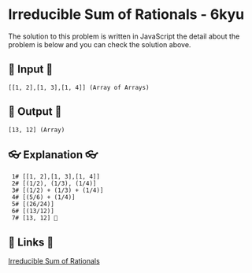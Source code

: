 # Irreducible Sum of Rationals - 6kyu

The solution to this problem is written in JavaScript the detail about the problem is below and you can check the solution above.

## 🥚 Input 🥚

```
[[1, 2],[1, 3],[1, 4]] (Array of Arrays)
```

## 🐣 Output 🐣

```
[13, 12] (Array)
```

## 👓 Explanation 👓

```
 1# [[1, 2],[1, 3],[1, 4]]
 2# [(1/2), (1/3), (1/4)]
 3# [(1/2) + (1/3) + (1/4)]
 4# [(5/6) + (1/4)]
 5# [(26/24)]
 6# [(13/12)]
 7# [13, 12] 🎉
```

## 🔗 Links 🔗

[Irreducible Sum of Rationals](https://www.codewars.com/kata/5517fcb0236c8826940003c9)
